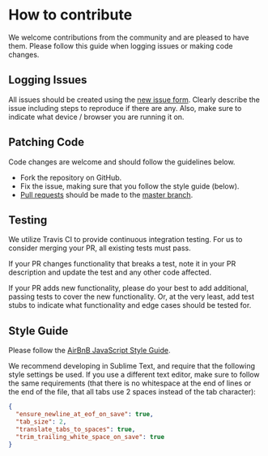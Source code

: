 # How to contribute

We welcome contributions from the community and are pleased to have them.  Please follow this guide when logging issues or making code changes.

## Logging Issues

All issues should be created using the [new issue form](https://github.com/Fabricate-IO/expedition-quest-creator/issues/new).  Clearly describe the issue including steps to reproduce if there are any.  Also, make sure to indicate what device / browser you are running it on.

## Patching Code

Code changes are welcome and should follow the guidelines below.

* Fork the repository on GitHub.
* Fix the issue, making sure that you follow the style guide (below).
* [Pull requests](http://help.github.com/send-pull-requests/) should be made to the [master branch](https://github.com/Fabricate-IO/expedition-quest-creator/tree/master).

## Testing

We utilize Travis CI to provide continuous integration testing. For us to consider merging your PR, all existing tests must pass.

If your PR changes functionality that breaks a test, note it in your PR description and update the test and any other code affected.

If your PR adds new functionality, please do your best to add additional, passing tests to cover the new functionality. Or, at the very least, add test stubs to indicate what functionality and edge cases should be tested for.

## Style Guide

Please follow the [AirBnB JavaScript Style Guide](https://github.com/airbnb/javascript).

We recommend developing in Sublime Text, and require that the following style settings be used. If you use a different text editor, make sure to follow the same requirements (that there is no whitespace at the end of lines or the end of the file, that all tabs use 2 spaces instead of the tab character):

```json
{
  "ensure_newline_at_eof_on_save": true,
  "tab_size": 2,
  "translate_tabs_to_spaces": true,
  "trim_trailing_white_space_on_save": true
}
```

